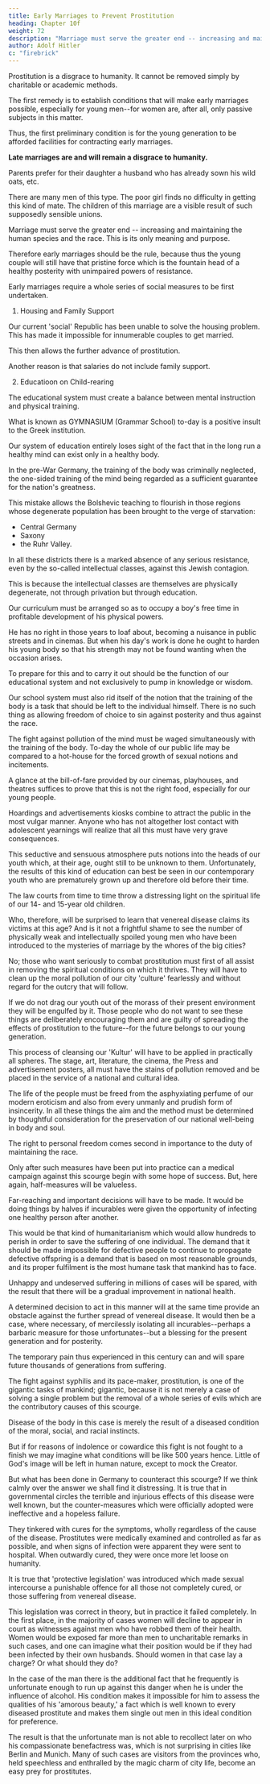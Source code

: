 ```yaml
---
title: Early Marriages to Prevent Prostitution
heading: Chapter 10f
weight: 72
description: "Marriage must serve the greater end -- increasing and maintaining the human species and the race"
author: Adolf Hitler
c: "firebrick"
---
```



Prostitution is a disgrace to humanity. It cannot be removed simply by charitable or academic methods.

The first remedy is to establish conditions that will make early marriages possible, especially for young men--for women are, after all, only passive subjects in this matter.

Thus, the first preliminary condition is for the young generation to be afforded facilities for contracting early marriages. 

**Late marriages are and will remain a disgrace to humanity.**


<!-- Its restriction and final extermination presupposes the removal of a whole series of contributory circumstances.  -->

<!-- An illustration of the extent to which people have so often been led astray nowadays is
afforded by the fact that not infrequently one hears mothers in so-called 'better' circles
openly expressing their satisfaction at having found as a -->

Parents prefer for their daughter a husband who has already sown his wild oats, etc. 

There are many men of this type. The poor girl finds no difficulty in getting this kind of mate. The children of this marriage are a visible result of such supposedly sensible unions.

<!-- When one realizes, apart from this, that every possible effort is being made to hinder the process of procreation and that Nature is being wilfully cheated of her rights, there remains really only one question: Why is such an institution as marriage still in
existence, and what are its functions? 

Is it really nothing better than prostitution? Does our duty to posterity no longer play any part? Or do people not realize the nature of the
curse they are inflicting on themselves and their offspring by such criminally foolish
neglect of one of the primary laws of Nature? 
This is how civilized nations degenerate
and gradually perish. -->

Marriage must serve the greater end -- increasing and maintaining the human species and the race. This is its only meaning and purpose.

<!-- This being admitted, then it is clear that the institution of marriage must be judged by the manner in which its allotted function is fulfilled.  -->

Therefore early marriages should be the rule, because thus the young couple will still have that pristine force which is the fountain head of a healthy posterity with unimpaired powers of resistance. 

Early marriages require a whole series of social measures to be first undertaken.

<!--  without which early marriages cannot be even thought of. In other words, a solution of this question, which seems a small problem in itself, cannot be
brought about without adopting radical measures to alter the social background. The
importance of such measures ought to be studied and properly estimated, especially at
a time when the so-called  -->

1. Housing and Family Support

Our current 'social' Republic has been unable to solve the housing problem. This has made it impossible for innumerable couples to get married. 

This then allows the further advance of prostitution.

Another reason is that salaries do not include family support. 

<!-- Prostitution, therefore, can only be really seriously tackled if, by means
of a radical social reform, early marriage is made easier than hitherto. This is the first
preliminary necessity for the solution of this problem. -->

2. Educatioon on Child-rearing

<!-- Secondly, a whole series of false notions must be eradicated from our system of
bringing up and educating children--things which hitherto no one seems to have
worried about. In our present educational system a balance will have to be established,
first and foremost, -->

The educational system must create a balance between mental instruction and physical training.

What is known as GYMNASIUM (Grammar School) to-day is a positive insult to the Greek institution. 

Our system of education entirely loses sight of the fact that in the long run a healthy mind can exist only in a healthy body.

<!-- This statement, with few exceptions, applies particularly to the broad masses of the nation. -->

In the pre-War Germany, the training of the body was criminally neglected, the one-sided training of the mind being regarded as a sufficient guarantee for the nation's greatness. 

This mistake allows the Bolshevic teaching to flourish in those regions whose degenerate population has been brought to the verge of starvation:
- Central Germany
- Saxony
- the Ruhr Valley. 

In all these districts there is a marked absence of any serious resistance, even by the so-called intellectual classes, against this Jewish
contagion. 

This is because the intellectual classes are themselves are physically degenerate, not through privation but through education. 

<!-- The exclusive
intellectualism of the education in vogue among our upper classes makes them unfit for
life's struggle at an epoch in which physical force and not mind is the dominating
factor. Thus they are neither capable of maintaining themselves nor of making their
way in life. In nearly every case physical disability is the forerunner of personal
cowardice. -->

<!-- The extravagant emphasis laid on purely intellectual education and the consequent
neglect of physical training must necessarily lead to sexual thoughts in early youth.
Those boys whose constitutions have been trained and hardened by sports and
gymnastics are less prone to sexual indulgence than those stay-at-homes who have been
fed exclusively with mental pabulum. Sound methods of education cannot, however,
afford to disregard this, and we must not forget that the expectations of a healthy young
man from a woman will differ from those of a weakling who has been prematurely
corrupted. -->

Our curriculum must be arranged so as to occupy a boy's free time in profitable development of his physical powers. 

He has no right in those years to loaf about, becoming a nuisance in public streets and in cinemas. But when his day's work is done he ought to harden his young body so that his strength may not be found wanting when the occasion arises. 

To prepare for this and to carry it out should be the function of our educational system and not exclusively to pump in knowledge or wisdom. 

Our school system must also rid itself of the notion that the training of the body is a task that should be left to the individual himself. There is no such thing as allowing freedom of choice to sin against posterity and thus against the race.

The fight against pollution of the mind must be waged simultaneously with the training of the body. To-day the whole of our public life may be compared to a hot-house for the forced growth of sexual notions and incitements. 

A glance at the bill-of-fare provided by our cinemas, playhouses, and theatres suffices to prove that this is not the right food,
especially for our young people. 

Hoardings and advertisements kiosks combine to attract the public in the most vulgar manner. Anyone who has not altogether lost
contact with adolescent yearnings will realize that all this must have very grave
consequences. 

This seductive and sensuous atmosphere puts notions into the heads of our youth which, at their age, ought still to be unknown to them. Unfortunately, the results of this kind of education can best be seen in our contemporary youth who are prematurely grown up and therefore old before their time. 

The law courts from time to time throw a distressing light on the spiritual life of our 14- and 15-year old children.

Who, therefore, will be surprised to learn that venereal disease claims its victims at this age? And is it not a frightful shame to see the number of physically weak and intellectually spoiled young men who have been introduced to the mysteries of marriage by the whores of the big cities?

No; those who want seriously to combat prostitution must first of all assist in removing the spiritual conditions on which it thrives. They will have to clean up the moral pollution of our city 'culture' fearlessly and without regard for the outcry that will follow. 

If we do not drag our youth out of the morass of their present environment they will be engulfed by it. Those people who do not want to see these things are deliberately encouraging them and are guilty of spreading the effects of prostitution to the future--for the future belongs to our young generation. 

This process of cleansing our 'Kultur' will have to be applied in practically all spheres. The stage, art, literature, the cinema, the Press and advertisement posters, all must have the stains of pollution removed and be placed in the service of a national and cultural idea. 

The life of the people must be freed from the asphyxiating perfume of our modern eroticism and also from every unmanly and prudish form of insincerity. In all these things the aim and the method must be determined by thoughtful consideration for the preservation of our
national well-being in body and soul. 

The right to personal freedom comes second in importance to the duty of maintaining the race.

Only after such measures have been put into practice can a medical campaign against this scourge begin with some hope of success. But, here again, half-measures will be valueless. 

Far-reaching and important decisions will have to be made. It would be doing things by halves if incurables were given the opportunity of infecting one healthy person after another. 

This would be that kind of humanitarianism which would allow hundreds to perish in order to save the suffering of one individual. The demand that it should be made impossible for defective people to continue to propagate defective offspring is a demand that is based on most reasonable grounds, and its proper fulfilment is the most humane task that mankind has to face. 

Unhappy and undeserved suffering in millions of cases will be spared, with the result that there will be a gradual improvement in national health. 

A determined decision to act in this manner will at the same time provide an obstacle against the further spread of venereal disease. It would
then be a case, where necessary, of mercilessly isolating all incurables--perhaps a barbaric measure for those unfortunates--but a blessing for the present generation and for posterity. 

The temporary pain thus experienced in this century can and will spare future thousands of generations from suffering.

The fight against syphilis and its pace-maker, prostitution, is one of the gigantic tasks of mankind; gigantic, because it is not merely a case of solving a single problem but the removal of a whole series of evils which are the contributory causes of this scourge. 

Disease of the body in this case is merely the result of a diseased condition of the moral, social, and racial instincts.

But if for reasons of indolence or cowardice this fight is not fought to a finish we may imagine what conditions will be like 500 years hence. Little of God's image will be left in human nature, except to mock the Creator.

But what has been done in Germany to counteract this scourge? If we think calmly over the answer we shall find it distressing. It is true that in governmental circles the terrible and injurious effects of this disease were well known, but the counter-measures which were officially adopted were ineffective and a hopeless failure. 

They tinkered with cures for the symptoms, wholly regardless of the cause of the disease. Prostitutes were medically examined and controlled as far as possible, and when signs of infection were apparent they were sent to hospital. When outwardly cured, they were once more let
loose on humanity.

It is true that 'protective legislation' was introduced which made sexual intercourse a punishable offence for all those not completely cured, or those suffering from venereal disease. 

This legislation was correct in theory, but in practice it failed completely. In the first place, in the majority of cases women will decline to appear in court as witnesses against men who have robbed them of their health. Women would be exposed far more than men to uncharitable remarks in such cases, and one can imagine what their position would be if they had been infected by their own husbands. Should women in
that case lay a charge? Or what should they do?

In the case of the man there is the additional fact that he frequently is unfortunate enough to run up against this danger when he is under the influence of alcohol. His condition makes it impossible for him to assess the qualities of his 'amorous beauty,' a fact which is well known to every diseased prostitute and makes them single out men in this ideal condition for preference. 

The result is that the unfortunate man is not able to recollect later on who his compassionate benefactress was, which is not surprising in cities like Berlin and Munich. Many of such cases are visitors from the provinces who, held speechless and enthralled by the magic charm of city life, become an easy prey for prostitutes.

<!-- In the final analysis who is able to say whether he has been infected or not?
Are there not innumerable cases on record where an apparently cured person has a
relapse and does untold harm without knowing it?
Therefore in practice the results of these legislative measures are negative. The same
applies to the control of prostitution, and, finally, even medical treatment and cure are
nowadays unsafe and doubtful. One thing only is certain. The scourge has spread 
further and further in spite of all measures, and this alone suffices definitely to stamp
and substantiate their inefficiency. -->

<!-- Everything else that was undertaken was just as inefficient as it was absurd. The
spiritual prostitution of the people was neither arrested nor was anything whatsoever
undertaken in this direction.
Those, however, who do not regard this subject as a serious one would do well to
examine the statistical data of the spread of this disease, study its growth in the last
century and contemplate the possibilities of its further development. The ordinary
observer, unless he were particularly stupid, would experience a cold shudder if the
position were made clear to him.

The half-hearted and wavering attitude adopted in pre-War Germany towards this
iniquitous condition can assuredly be taken as a visible sign of national decay. When
the courage to fight for one's own health is no longer in evidence, then the right to live
in this world of struggle also ceases. -->

